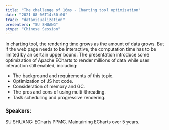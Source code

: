```yaml
---
title: "The challenge of 16ms - Charting tool optimization"
date: "2021-08-06T14:50:00" 
track: "datavisualization"
presenters: "SU SHUANG"
stype: "Chinese Session"
---
```

In charting tool, the rendering time grows as the amount of data grows. But if the web page needs to be interactive, the computation time has to be limited by an certain upper bound. The presentation introduce some optimization of Apache ECharts to render millions of data while user interaction still enabled, including:

- The background and requirements of this topic.
- Optimization of JS hot code.
- Consideration of memory and GC.
- The pros and cons of using multi-threading.
- Task scheduling and progressive rendering.

 ### Speakers: 
 SU SHUANG: ECharts PPMC. Maintaining ECharts over 5 years.